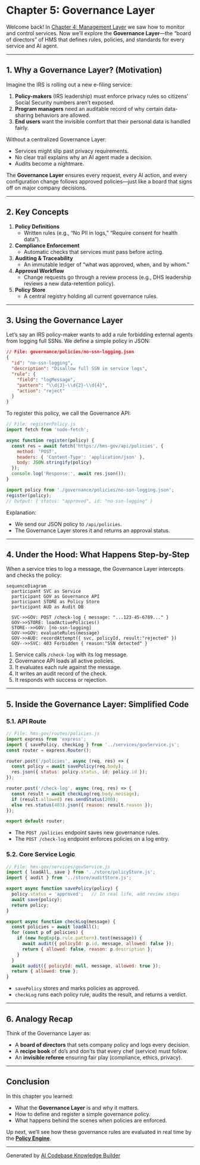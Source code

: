 # Chapter 5: Governance Layer

Welcome back! In [Chapter 4: Management Layer](04_management_layer_.md) we saw how to monitor and control services. Now we’ll explore the **Governance Layer**—the “board of directors” of HMS that defines rules, policies, and standards for every service and AI agent.

---

## 1. Why a Governance Layer? (Motivation)

Imagine the IRS is rolling out a new e-filing service:

1. **Policy-makers** (IRS leadership) must enforce privacy rules so citizens’ Social Security numbers aren’t exposed.
2. **Program managers** need an auditable record of why certain data-sharing behaviors are allowed.
3. **End users** want the invisible comfort that their personal data is handled fairly.

Without a centralized Governance Layer:

- Services might slip past privacy requirements.
- No clear trail explains why an AI agent made a decision.
- Audits become a nightmare.

The **Governance Layer** ensures every request, every AI action, and every configuration change follows approved policies—just like a board that signs off on major company decisions.

---

## 2. Key Concepts

1. **Policy Definitions**  
   - Written rules (e.g., “No PII in logs,” “Require consent for health data”).  
2. **Compliance Enforcement**  
   - Automatic checks that services must pass before acting.  
3. **Auditing & Traceability**  
   - An immutable ledger of “what was approved, when, and by whom.”  
4. **Approval Workflow**  
   - Change requests go through a review process (e.g., DHS leadership reviews a new data-retention policy).  
5. **Policy Store**  
   - A central registry holding all current governance rules.

---

## 3. Using the Governance Layer

Let’s say an IRS policy-maker wants to add a rule forbidding external agents from logging full SSNs. We define a simple policy in JSON:

```json
// File: governance/policies/no-ssn-logging.json
{
  "id": "no-ssn-logging",
  "description": "Disallow full SSN in service logs",
  "rule": {
    "field": "logMessage",
    "pattern": "\\d{3}-\\d{2}-\\d{4}",
    "action": "reject"
  }
}
```

To register this policy, we call the Governance API:

```js
// File: registerPolicy.js
import fetch from 'node-fetch';

async function register(policy) {
  const res = await fetch('https://hms-gov/api/policies', {
    method: 'POST',
    headers: { 'Content-Type': 'application/json' },
    body: JSON.stringify(policy)
  });
  console.log('Response:', await res.json());
}

import policy from './governance/policies/no-ssn-logging.json';
register(policy);
// Output: { status: "approved", id: "no-ssn-logging" }
```

Explanation:
- We send our JSON policy to `/api/policies`.  
- The Governance Layer stores it and returns an approval status.

---

## 4. Under the Hood: What Happens Step-by-Step

When a service tries to log a message, the Governance Layer intercepts and checks the policy:

```mermaid
sequenceDiagram
  participant SVC as Service
  participant GOV as Governance API
  participant STORE as Policy Store
  participant AUD as Audit DB

  SVC->>GOV: POST /check-log { message: "...123-45-6789..." }
  GOV->>STORE: loadActivePolicies()
  STORE-->>GOV: [no-ssn-logging]
  GOV->>GOV: evaluateRules(message)
  GOV->>AUD: recordAttempt({ svc, policyId, result:"rejected" })
  GOV-->>SVC: 403 Forbidden { reason:"SSN detected" }
```

1. Service calls `/check-log` with its log message.  
2. Governance API loads all active policies.  
3. It evaluates each rule against the message.  
4. It writes an audit record of the check.  
5. It responds with success or rejection.

---

## 5. Inside the Governance Layer: Simplified Code

### 5.1. API Route

```js
// File: hms-gov/routes/policies.js
import express from 'express';
import { savePolicy, checkLog } from '../services/govService.js';
const router = express.Router();

router.post('/policies', async (req, res) => {
  const policy = await savePolicy(req.body);
  res.json({ status: policy.status, id: policy.id });
});

router.post('/check-log', async (req, res) => {
  const result = await checkLog(req.body.message);
  if (result.allowed) res.sendStatus(200);
  else res.status(403).json({ reason: result.reason });
});

export default router;
```

- The `POST /policies` endpoint saves new governance rules.  
- The `POST /check-log` endpoint enforces policies on a log entry.

### 5.2. Core Service Logic

```js
// File: hms-gov/services/govService.js
import { loadAll, save } from '../store/policyStore.js';
import { audit } from '../store/auditStore.js';

export async function savePolicy(policy) {
  policy.status = 'approved';   // In real life, add review steps
  await save(policy);
  return policy;
}

export async function checkLog(message) {
  const policies = await loadAll();
  for (const p of policies) {
    if (new RegExp(p.rule.pattern).test(message)) {
      await audit({ policyId: p.id, message, allowed: false });
      return { allowed: false, reason: p.description };
    }
  }
  await audit({ policyId: null, message, allowed: true });
  return { allowed: true };
}
```

- `savePolicy` stores and marks policies as approved.  
- `checkLog` runs each policy rule, audits the result, and returns a verdict.

---

## 6. Analogy Recap

Think of the Governance Layer as:

- A **board of directors** that sets company policy and logs every decision.  
- A **recipe book** of do’s and don’ts that every chef (service) must follow.  
- An **invisible referee** ensuring fair play (compliance, ethics, privacy).

---

## Conclusion

In this chapter you learned:

- What the **Governance Layer** is and why it matters.  
- How to define and register a simple governance policy.  
- What happens behind the scenes when policies are enforced.  

Up next, we’ll see how these governance rules are evaluated in real time by the **[Policy Engine](06_policy_engine_.md)**.

---

Generated by [AI Codebase Knowledge Builder](https://github.com/The-Pocket/Tutorial-Codebase-Knowledge)